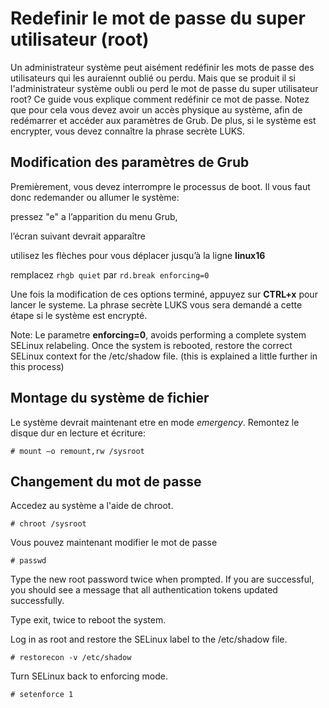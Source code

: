# Redefinir le mot de passe du super utilisateur (root)
Un administrateur système peut aisément redéfinir les mots de passe des utilisateurs qui les auraiennt oublié ou perdu. Mais que se produit il si l'administrateur système oubli ou perd le mot de passe du super utilisateur root? Ce guide vous explique comment redéfinir ce mot de passe. Notez que pour cela vous devez avoir un accès physique au système, afin de redémarrer et accéder aux paramètres de Grub. De plus, si le système est encrypter, vous devez connaître la phrase secrète LUKS.

## Modification des paramètres de Grub
Premièrement, vous devez interrompre le processus de boot. Il vous faut donc redemander ou allumer le système:

pressez "e" a l’apparition du menu Grub,

l’écran suivant devrait apparaître



utilisez les flèches pour vous déplacer jusqu’à la ligne **linux16**

remplacez `rhgb quiet` par `rd.break enforcing=0`

Une fois la modification de ces options terminé, appuyez sur **CTRL+x** pour lancer le systeme. La phrase secrète LUKS vous sera demandé a cette étape si le système est encrypté.

Note: Le parametre **enforcing=0**, avoids performing a complete system SELinux relabeling. Once the system is rebooted,  restore the correct SELinux context for the /etc/shadow file. (this is explained a little further in this process)

## Montage du système de fichier

Le système devrait maintenant etre en mode _emergency_. Remontez le disque dur en lecture et écriture:

    # mount –o remount,rw /sysroot
## Changement du mot de passe

Accedez au système a l'aide de chroot.

    # chroot /sysroot

Vous pouvez maintenant modifier le mot de passe

    # passwd

Type the new root password twice when prompted. If you are successful, you should see a message that all authentication tokens updated successfully.

Type exit, twice to reboot the system.

Log in as root and restore the SELinux label to the /etc/shadow file.

    # restorecon -v /etc/shadow

Turn SELinux back to enforcing mode.

    # setenforce 1


